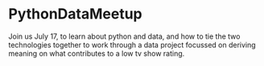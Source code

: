 # PythonDataMeetup
Join us July 17, to learn about python and data, and how to tie the two technologies together to work through a data project focussed on deriving meaning on what contributes to a low tv show rating.
